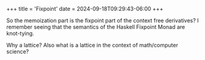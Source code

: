 +++
title = 'Fixpoint'
date = 2024-09-18T09:29:43-06:00
+++


So the memoization part is the fixpoint part of the context free derivatives? I remember seeing that
the semantics of the Haskell Fixpoint Monad are knot-tying.

Why a lattice? Also what is a lattice in the context of math/computer science?



